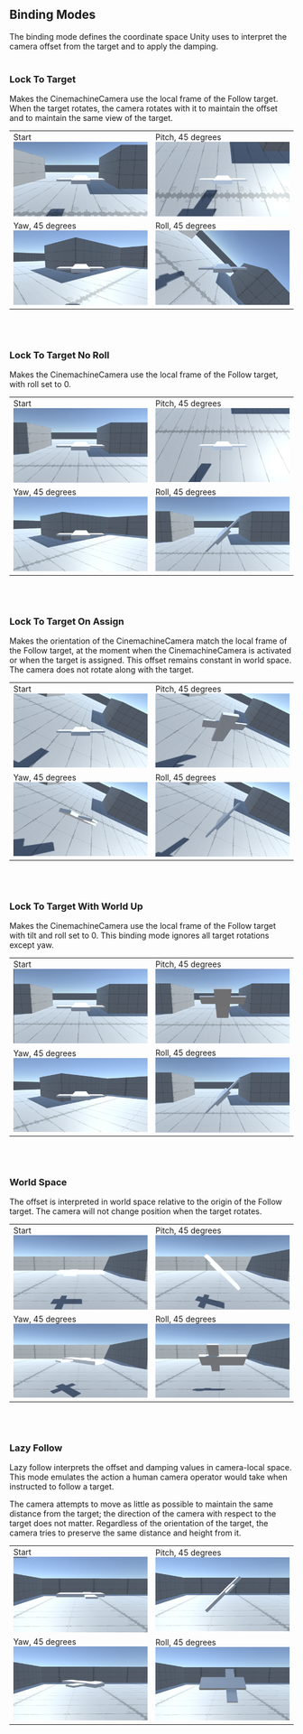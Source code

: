 ## Binding Modes

The binding mode defines the coordinate space Unity uses to interpret the camera offset from the target and to apply the damping.
</br></br>

### Lock To Target

Makes the CinemachineCamera use the local frame of the Follow target. When the target rotates, the camera rotates with it to maintain the offset and to maintain the same view of the target.

|                                           |                                   |
| ------------------------------------------------- | --------------------------------------------------- |
| Start </br>![](images/cm-binding-mode-lock-target-start.png) | Pitch, 45 degrees </br> ![](images/cm-binding-mode-lock-target-pitch45.png) |
| Yaw, 45 degrees </br> ![](images/cm-binding-mode-lock-target-yaw45.png) | Roll, 45 degrees </br>![](images/cm-binding-mode-lock-target-roll45.png) |

</br></br>
### Lock To Target No Roll



Makes the CinemachineCamera use the local frame of the Follow target, with roll set to 0.

|                                                    |                                            |
| --------------------------------------------------------- | ----------------------------------------------------------- |
| Start  </br> ![](images/cm-binding-mode-lock-target-no-roll-start.png) | Pitch, 45 degrees </br>![](images/cm-binding-mode-lock-target-no-roll-pitch45.png) |
| Yaw, 45 degrees </br>![](images/cm-binding-mode-lock-target-no-roll-yaw45.png) | Roll, 45 degrees </br>![](images/cm-binding-mode-lock-target-no-roll-roll45.png) |



</br></br>

### Lock To Target On Assign



Makes the orientation of the CinemachineCamera match the local frame of the Follow target, at the moment when the CinemachineCamera is activated or when the target is assigned. This offset remains constant in world space. The camera does not rotate along with the target.



|                                                        |                                             |
| ----------------------------------------------------------- | ------------------------------------------------------------ |
| Start </br> ![](images/cm-binding-mode-lock-target-on-assign-start.png) | Pitch, 45 degrees </br>![](images/cm-binding-mode-lock-target-on-assign-pitch45.png) |
| Yaw, 45 degrees </br>![](images/cm-binding-mode-lock-target-on-assign-yaw45.png) | Roll, 45 degrees </br>![](images/cm-binding-mode-lock-target-on-assign-roll45.png) |


</br></br>
### Lock To Target With World Up



Makes the CinemachineCamera use the local frame of the Follow target with tilt and roll set to 0. This binding mode ignores all target rotations except yaw.



|                                                        |                                             |
| ------------------------------------------------------------ | ------------------------------------------------------------ |
| Start </br> ![](images/cm-binding-mode-lock-target-world-up-start.png) | Pitch, 45 degrees </br>![](images/cm-binding-mode-lock-target-world-up-pitch45.png) |
| Yaw, 45 degrees </br>![](images/cm-binding-mode-lock-target-world-up-yaw45.png) | Roll, 45 degrees </br>![](images/cm-binding-mode-lock-target-world-up-roll45.png) |


</br></br>


### World Space



The offset is interpreted in world space relative to the origin of the Follow target. The camera will not change position when the target rotates.



|                                            |                                   |
| ------------------------------------------------- | --------------------------------------------------- |
|Start </br> ![](images/cm-binding-mode-world-space-start.png) | Pitch, 45 degrees </br>![](images/cm-binding-mode-world-space-pitch45.png) |
| Yaw, 45 degrees </br> ![](images/cm-binding-mode-world-space-yaw45.png) | Roll, 45 degrees </br>![](images/cm-binding-mode-world-space-roll45.png) |



</br></br>

### Lazy Follow



Lazy follow interprets the offset and damping values in camera-local space. This mode emulates the action a human camera operator would take when instructed to follow a target.

The camera attempts to move as little as possible to maintain the same distance from the target; the direction of the camera with respect to the target does not matter. Regardless of the orientation of the target, the camera tries to preserve the same distance and height from it.



|                                                         |                                            |
| ------------------------------------------------------------ | ------------------------------------------------------------ |
| Start </br>![](images/cm-binding-mode-simple-follow-world-up-start.png) | Pitch, 45 degrees </br>![](images/cm-binding-mode-simple-follow-world-up-pitch45.png) |
| Yaw, 45 degrees </br>![](images/cm-binding-mode-simple-follow-world-up-yaw45.png) | Roll, 45 degrees </br>![](images/cm-binding-mode-simple-follow-world-up-roll45.png) |

